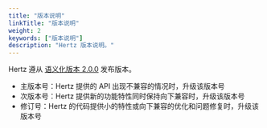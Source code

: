 ```yaml
---
title: "版本说明"
linkTitle: "版本说明"
weight: 2
keywords: ["版本说明"]
description: "Hertz 版本说明。"
---
```


Hertz 遵从 [语义化版本 2.0.0](https://semver.org/lang/zh-CN/) 发布版本。

- 主版本号：Hertz 提供的 API 出现不兼容的情况时，升级该版本号
- 次版本号：Hertz 提供新的功能特性同时保持向下兼容时，升级该版本号
- 修订号：Hertz 的代码提供小的特性或向下兼容的优化和问题修复时，升级该版本号
